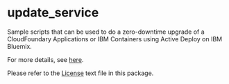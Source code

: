 # update_service

Sample scripts that can be used to do a zero-downtime upgrade of a
CloudFoundary Applications or IBM Containers using Active Deploy on IBM Bluemix.

For more details, see [here](https://console.ng.bluemix.net/docs/services/ActiveDeploy/updatingapps.html#adpipeline).

Please refer to the [License](https://github.com/IBMActiveDeploy-Toolchain/update_service/blob/master/License.txt) text file in this package.
